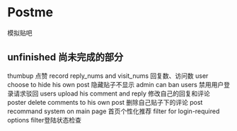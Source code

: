 # Postme
模拟贴吧

## unfinished 尚未完成的部分
thumbup 
点赞
record reply_nums and visit_nums 
回复数、访问数
user choose to hide his own post 
隐藏贴子不显示
admin can ban users 
禁用用户登录请求驳回
users upload his comment and reply 
修改自己的回复和评论
poster delete comments to his own post
删除自己贴子下的评论
post recommand system on main page
首页个性化推荐
filter for login-required options
filter登陆状态检查
